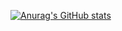 [![Anurag's GitHub stats](https://github-readme-stats.vercel.app/api?username=pransfries)](https://github.com/anuraghazra/github-readme-stats)
